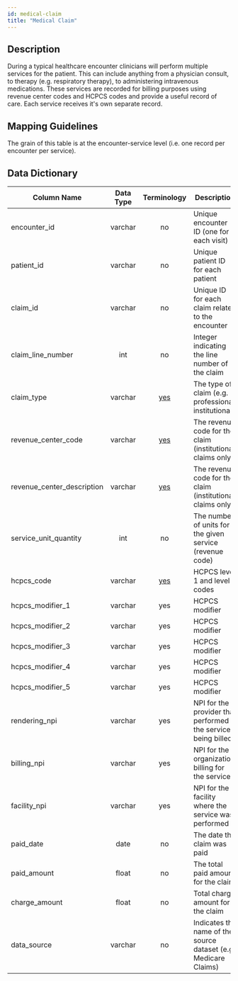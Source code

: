 ```yaml
---
id: medical-claim
title: "Medical Claim"
---
```


## Description
During a typical healthcare encounter clinicians will perform multiple services for the patient.  This can include anything from a physician consult, to therapy (e.g. respiratory therapy), to administering intravenous medications.  These services are recorded for billing purposes using revenue center codes and HCPCS codes and provide a useful record of care.  Each service receives it's own separate record.

## Mapping Guidelines
The grain of this table is at the encounter-service level (i.e. one record per encounter per service).

## Data Dictionary
| Column Name | Data Type | Terminology | Description |
|---|:---:|:---:|---|
| encounter_id | varchar | no | Unique encounter ID (one for each visit) |
| patient_id | varchar | no | Unique patient ID for each patient |
| claim_id | varchar | no |	Unique ID for each claim related to the encounter |
| claim_line_number | int | no | Integer indicating the line number of the claim |
| claim_type | varchar | [yes](https://github.com/tuva-health/terminology/blob/main/terminology/claim_type.csv) | The type of claim (e.g. professional, institutional) |
| revenue_center_code |	varchar | [yes](https://github.com/tuva-health/terminology/blob/main/terminology/revenue_center_code.csv) | The revenue code for the claim (institutional claims only) |
| revenue_center_description | varchar | [yes](https://github.com/tuva-health/terminology/blob/main/terminology/revenue_center_code.csv) | The revenue code for the claim (institutional claims only) |
| service_unit_quantity | int | no | The number of units for the given service (revenue code) |
| hcpcs_code | varchar | [yes](https://github.com/tuva-health/terminology/blob/main/terminology/hcpcs_level_2.csv) | HCPCS level 1 and level 2 codes |
| hcpcs_modifier_1 | varchar | yes | HCPCS modifier |
| hcpcs_modifier_2 | varchar | yes | HCPCS modifier |
| hcpcs_modifier_3 | varchar | yes | HCPCS modifier |
| hcpcs_modifier_4 | varchar | yes | HCPCS modifier |
| hcpcs_modifier_5 | varchar | yes | HCPCS modifier |
| rendering_npi | varchar |	yes | NPI for the provider that performed the service being billed |
| billing_npi | varchar | yes | NPI for the organization billing for the service |
| facility_npi | varchar | yes | NPI for the facility where the service was performed |
| paid_date	| date | no | The date the claim was paid |
| paid_amount |	float | no | The total paid amount for the claim |
| charge_amount | float | no | Total charge amount for the claim |
| data_source | varchar | no | Indicates the name of the source dataset (e.g. Medicare Claims) |
